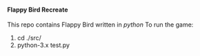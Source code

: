 #### Flappy Bird Recreate

This repo contains Flappy Bird written in _python_
To run the game:
1. cd ./src/
2. python-3.x test.py

